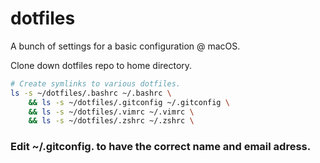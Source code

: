 # dotfiles
A bunch of settings for a basic configuration @ macOS.

Clone down dotfiles repo to home directory.


```sh
# Create symlinks to various dotfiles.
ls -s ~/dotfiles/.bashrc ~/.bashrc \
	&& ls -s ~/dotfiles/.gitconfig ~/.gitconfig \
	&& ls -s ~/dotfiles/.vimrc ~/.vimrc \
	&& ls -s ~/dotfiles/.zshrc ~/.zshrc \
```
### Edit ~/.gitconfig. to have the correct name and email adress.
